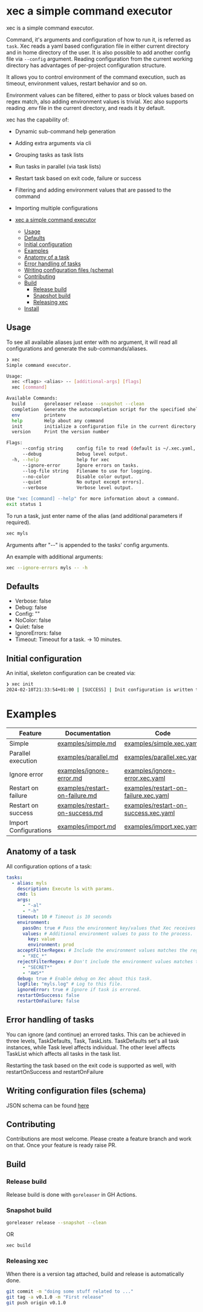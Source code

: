<!-- vale Microsoft.HeadingAcronyms = NO -->
# xec a simple command executor

xec is a simple command executor.

Command, it's arguments and configuration of how to run it, is referred as `task`.
Xec reads a yaml based configuration file in either current directory and in home directory of the user. It is also possible to add another config file via `--config` argument.
Reading configuration from the current working directory has advantages of per-project configuration structure.

It allows you to control environment of the command execution, such as timeout, environment values, restart behavior and so on.

Environment values can be filtered, either to pass or block values based on regex match, also adding environment values is trivial. 
Xec also supports reading .env file in the current directory, and reads it by default.

xec has the capability of:

- Dynamic sub-command help generation
- Adding extra arguments via cli
- Grouping tasks as task lists  
- Run tasks in parallel (via task lists)
- Restart task based on exit code, failure or success
- Filtering and adding environment values that are passed to the command
- Importing multiple configurations


- [xec a simple command executor](#xec-a-simple-command-executor)
  - [Usage](#usage)
  - [Defaults](#defaults)
  - [Initial configuration](#initial-configuration)
  - [Examples](#examples)
  - [Anatomy of a task](#anatomy-of-a-task)
  - [Error handling of tasks](#error-handling-of-tasks)
  - [Writing configuration files (schema)](#writing-configuration-files-schema)
  - [Contributing](#contributing)
  - [Build](#build)
    - [Release build](#release-build)
    - [Snapshot build](#snapshot-build)
    - [Releasing xec](#releasing-xec)
  - [Install](#install)

## Usage

To see all available aliases just enter with no argument, it will read all configurations and generate the sub-commands/aliases.

```bash
❯ xec                                                                                                                                                                                   xec on  main [!?] via 🐳 desktop-linux via 🐹 v1.20.4 with unknown env 
Simple command executor.

Usage:
  xec <flags> <alias> -- [additional-args] [flags]
  xec [command]

Available Commands:
  build       goreleaser release --snapshot --clean
  completion  Generate the autocompletion script for the specified shell
  env         printenv 
  help        Help about any command
  init        initialize a configuration file in the current directory.
  version     Print the version number

Flags:
      --config string     config file to read (default is ~/.xec.yaml,  $PWD/.xec.yaml)
      --debug             Debug level output.
  -h, --help              help for xec
      --ignore-error      Ignore errors on tasks.
      --log-file string   Filename to use for logging.
      --no-color          Disable color output.
      --quiet             No output except errors].
      --verbose           Verbose level output.

Use "xec [command] --help" for more information about a command.
exit status 1
```

To run a task, just enter name of the alias (and additional parameters if required).

```bash
xec myls
```

Arguments after "--" is appended to the tasks' config arguments.

An example with additional arguments:

```bash
xec --ignore-errors myls -- -h
```

## Defaults

- Verbose: false
- Debug: false
- Config: ""
- NoColor: false
- Quiet: false
- IgnoreErrors: false
- Timeout: Timeout for a task. -> 10 minutes.

## Initial configuration

An initial, skeleton configuration can be created via:

```bash
❯ xec init                                                                                                                                                                              xec on  main [✘!?] via 🐳 desktop-linux via 🐹 v1.20.4 with unknown env 
2024-02-10T21:33:54+01:00 | [SUCCESS] | Init configuration is written to file .xec.yaml.
```
# Examples

| Feature               | Documentation                                                    | Code                                                                         |
|-----------------------|------------------------------------------------------------------|------------------------------------------------------------------------------|
| Simple                | [examples/simple.md](examples/parallel.md)                       | [examples/simple.xec.yaml](examples/parallel.xec.yaml)                       |
| Parallel execution    | [examples/parallel.md](examples/parallel.md)                     | [examples/parallel.xec.yaml](examples/parallel.xec.yaml)                     |
| Ignore error          | [examples/ignore-error.md](examples/parallel.md)                 | [examples/ignore-error.xec.yaml](examples/parallel.xec.yaml)                 |
| Restart on failure    | [examples/restart-on-failure.md](examples/restart-on-failure.md) | [examples/restart-on-failure.xec.yaml](examples/restart-on-failure.xec.yaml) |
| Restart on success    | [examples/restart-on-success.md](examples/restart-on-success.md) | [examples/restart-on-success.xec.yaml](examples/restart-on-success.xec.yaml) |
| Import Configurations | [examples/import.md](examples/restart-on-success.md)             | [examples/import.xec.yaml](examples/restart-on-success.xec.yaml)             |

## Anatomy of a task

All configuration options of a task:

```yaml
tasks:
  - alias: myls
    description: Execute ls with params.
    cmd: ls
    args:
      - "-al"
      - "-h"
    timeout: 10 # Timeout is 10 seconds
    environment:
      passOn: true # Pass the environment key/values that Xec receives to the process or not.
      values: # Additional environment values to pass to the process.
        key: value
        environment: prod
    acceptFilterRegex: # Include the environment values matches the regex.
      - "XEC_*"
    rejectFilterRegex: # Don't include the environment values matches the regex.
      - "SECRET*"
      - "AWS*"
    debug: true # Enable debug on Xec about this task.
    logFile: "myls.log" # Log to this file.
    ignoreError: true # Ignore if task is errored.
    restartOnSuccess: false
    restartOnFailure: false
```

## Error handling of tasks

You can ignore (and continue) an errored tasks. This can be achieved in three levels, TaskDefaults, Task, TaskLists.
TaskDefaults set's all task instances, while Task level affects individual. The other level affects TaskList which affects all tasks in the task list.

Restarting the task based on the exit code is supported as well, with restartOnSuccess and restartOnFailure

## Writing configuration files (schema)

JSON schema can be found [here](https://raw.githubusercontent.com/leventogut/xec/main/schema/xec-tasks-yaml-schema.json)

## Contributing

Contributions are most welcome.
Please create a feature branch and work on that. Once your feature is ready raise PR.

## Build

### Release build

Release build is done with `goreleaser` in GH Actions.

### Snapshot build

```bash
goreleaser release --snapshot --clean
```

OR

```bash
xec build
```

### Releasing xec

When there is a version tag attached, build and release is automatically done.

```bash
git commit -m "doing some stuff related to ..."
git tag -a v0.1.0 -m "First release"
git push origin v0.1.0
```
